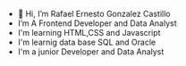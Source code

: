 - 👋 Hi, I’m Rafael Ernesto Gonzalez Castillo
- I’m A Frontend Developer and Data Analyst
- I'm learning HTML,CSS and Javascript 
- I'm learnig data base SQL and Oracle
- I'm a junior Developer and Data Analyst


<!---
RAFINHAG/RAFINHAG is a ✨ special ✨ repository because its `README.md` (this file) appears on your GitHub profile.
You can click the Preview link to take a look at your changes.
--->
